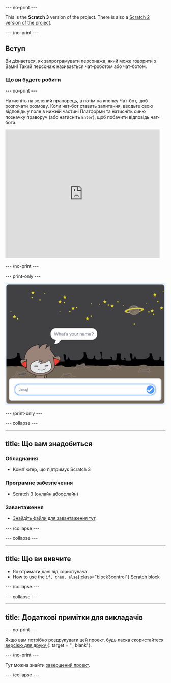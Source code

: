 \--- no-print \---

This is the **Scratch 3** version of the project. There is also a [Scratch 2 version of the project](https://projects.raspberrypi.org/en/projects/chatbot-scratch2).

\--- /no-print \---

## Вступ

Ви дізнаєтеся, як запрограмувати персонажа, який може говорити з Вами! Такий персонаж називається чат-роботом або чат-ботом.

### Що ви будете робити

\--- no-print \---

Натисніть на зелений прапорець, а потім на кнопку Чат-бот, щоб розпочати розмову. Коли чат-бот ставить запитання, вводьте свою відповідь у поле в нижній частині Платформи та натисніть синю позначку праворуч (або натисніть `Enter`), щоб побачити відповідь чат-бота.

<div class="scratch-preview">
  <iframe allowtransparency="true" width="485" height="402" src="https://scratch.mit.edu/projects/embed/248864190/?autostart=false" 
  frameborder="0" scrolling="no"></iframe>
</div>

\--- /no-print \---

\--- print-only \---

![complete project](images/chatbot-preview.png)

\--- /print-only \---

\--- collapse \---

* * *

## title: Що вам знадобиться

### Обладнання

+ Комп'ютер, що підтримує Scratch 3

### Програмне забезпечення

+ Scratch 3 ([онлайн](https://rpf.io/scratchon) або[офлайн](https://rpf.io/scratchoff))

### Завантаження

+ [Знайдіть файли для завантаження тут](http://rpf.io/p/en/chatbot-go).

\--- /collapse \---

\--- collapse \---

* * *

## title: Що ви вивчите

+ Як отримати дані від користувача
+ How to use the `if, then, else`{:class="block3control"} Scratch block

\--- /collapse \---

\--- collapse \---

* * *

## title: Додаткові примітки для викладачів

\--- no-print \---

Якщо вам потрібно роздрукувати цей проект, будь ласка скористайтеся [ версією для друку ](https://projects.raspberrypi.org/en/projects/chatbot/print) {: target = "_ blank"}.

\--- /no-print \---

Тут можна знайти [завершений проект](http://rpf.io/p/en/chatbot-get).

\--- /collapse \---
